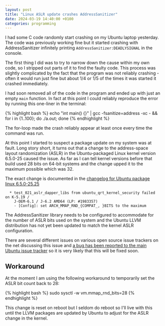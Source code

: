 ```yaml
---
layout: post
title: "Linux ASLR update crashes AddressSanitizer"
date: 2024-03-19 14:40:00 +0100
categories: programming
---
```

I had some C code randomly start crashing on my Ubuntu laptop yesterday.
The code was previously working fine but it started crashing with AddressSanitizer
infinitely printing `AddressSanitizer:DEADLYSIGNAL` in the console.

The first thing I did was to try to narrow down the cause within my own code,
so I stripped out parts of it to find the faulty code.
This process was slightly complicated by the fact that the program
was not reliably crashing - often it would run just fine but about 1/4 or
1/5 of the times it was started it crashed immediately.

I had soon removed all of the code in the program and ended up with just an
empty `main` function.  In fact at this point I could reliably reproduce the
error by running this one-liner in the terminal:

{% highlight bash %}
echo "int main() {}" | gcc -fsanitize=address -xc - && for i in {1..100}; do ./a.out; done
{% endhighlight %}

The for-loop made the crash reliably appear at least once every time the command was
run.

At this point I started to suspect a package update on my system was at fault.
Long story short, it turns out that a change to the address-space layout
randomization (ASLR) in the Ubuntu-packaged Linux kernel version 6.5.0-25
caused the issue. As far as I can tell kernel versions before that build used 28 bits
on 64-bit systems and the change upped it to the maximum possible which was 32.

The exact change is documented in the [changelog for Ubuntu package linux
6.5.0-25.25](https://launchpad.net/ubuntu/+source/linux/6.5.0-25.25)

```
  * test_021_aslr_dapper_libs from ubuntu_qrt_kernel_security failed on K-5.19 /
    J-OEM-6.1 / J-6.2 AMD64 (LP: #1983357)
    - [Config]: set ARCH_MMAP_RND_{COMPAT_, }BITS to the maximum
```

The AddressSanitizer library needs to be configured to accommodate for the
number of ASLR bits used on the system and the Ubuntu LLVM distribution has not
yet been updated to match the kernel ASLR configuration.

There are several different issues on various open source issue trackers on the
net discussing this issue and [a bug has been reported to the main Ubuntu issue
tracker](https://bugs.launchpad.net/ubuntu/+source/linux/+bug/2056762) so it is
very likely that this will be fixed soon.

## Workaround

At the moment I am using the following workaround to temporarily set the ASLR
bit count back to 28:

{% highlight bash %}
sudo sysctl -w vm.mmap_rnd_bits=28
{% endhighlight %}

This change is reset on reboot but I seldom do reboot so I'll live with
this until the LLVM packages are updated by Ubuntu to adjust for the ASLR
change in the kernel.
